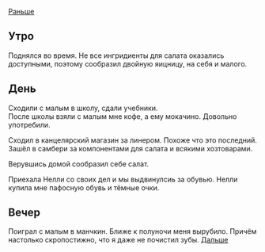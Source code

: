 [Раньше](2020.05.29.md)
## Утро
Поднялся во время. Не все ингридиенты для салата оказались доступными, поэтому сообразил двойную яицницу, на себя и малого.
## День
Сходили с малым в школу, сдали учебники.  
После школы взяли с малым мне кофе, а ему мокачино. Довольно употребили.

Сходил в канцелярский магазин за линером. Похоже что это последний.  
Зашёл в самбери за компонентами для салата и всякими хозтоварами.

Верувшись домой сообразил себе салат.

Приехала Нелли со своих дел и мы выдвинулсиь за обувью. Нелли купила мне пафосную обувь и тёмные очки.
## Вечер
Поиграл с малым в манчкин.
Ближе к полуночи меня вырубило. Причём настолько скропостижно, что я даже не почистил зубы.
[Дальше](2020.05.31.md)